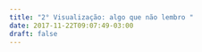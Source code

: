 ```yaml
---
title: "2° Visualização: algo que não lembro "
date: 2017-11-22T09:07:49-03:00
draft: false
---
```


<!--more-->


<div id="vis" width=300></div>

<script src="https://cdnjs.cloudflare.com/ajax/libs/vega/3.0.7/vega.js"></script>
<script src="https://cdnjs.cloudflare.com/ajax/libs/vega-lite/2.0.1/vega-lite.js"></script>
<script src="https://cdnjs.cloudflare.com/ajax/libs/vega-embed/3.0.0-rc7/vega-embed.js"></script>
<script>
    const spec = {
    "$schema": "https://vega.github.io/schema/vega-lite/v2.json",
  "data": {
    "url": "https://api.insa.gov.br/reservatorios/12172/monitoramento",
    "format": {
      "type": "json",
      "property": "volumes"
    }
  },
  "mark": "bar",
  "encoding": {
    "x": {
      "timeUnit": "yearmonth",
      "field": "DataInformacao",
      "type": "temporal",
      "axis": {
        "title": "Mês/Ano"
      }
    },
    "y": {
      "aggregate": "mean",
      "field": "VolumePercentual",
      "type": "quantitative",
      "axis": {
        "title": "Volume Percentual (%)"
      }
    }
  }

     };
  	vegaEmbed('#vis', spec).catch(console.warn);
</script>




